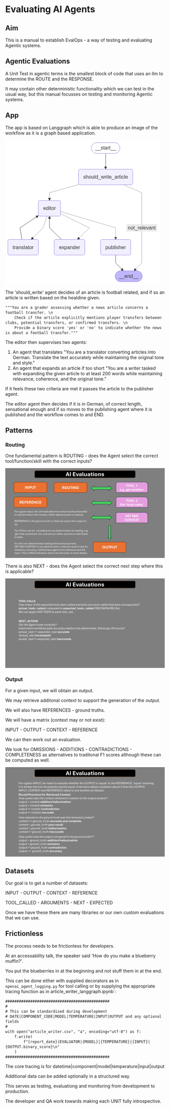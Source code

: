 # Evaluating AI Agents

## Aim

This is a manual to establish EvalOps - a way of testing and evaluating Agentic systems.

## Agentic Evaluations

<!-- We can see an Agentic workflow:

![Agentic Evaluation](./images/agentic-rag-langchain.png) -->

A Unit Test in agentic terms is the smallest block of code that uses an llm to determine the ROUTE and the RESPONSE.

It may contain other deterministic functionality which we can test in the usual way, but this manual focusses on testing and monitoring Agentic systems.

## App

The app is based on Langgraph which is able to produce an image of the workflow as it is a graph based application.

![Article Writer](./images/article_writer_langgraph.png)

The 'should_write' agent decides of an article is football related, and if so an article is written based on the healdine given.

```
"""You are a grader assessing whether a news article concerns a football transfer. \n
    Check if the article explicitly mentions player transfers between clubs, potential transfers, or confirmed transfers. \n
    Provide a binary score 'yes' or 'no' to indicate whether the news is about a football transfer."""
```

The editor then supervises two agents:

1. An agent that translates "You are a translator converting articles into German. Translate the text accurately while maintaining the original tone and style."
2. An agent that expands an article if too short "You are a writer tasked with expanding the given article to at least 200 words while maintaining relevance, coherence, and the original tone."

If it feels these two criteria are met it passes the article to the publisher agent.

The editor agent then decides if it is in German, of correct length, sensational enough and if so moves to the publishing agent where it is published and the workflow comes to and END.

## Patterns

### Routing


One fundamental pattern is ROUTING - does the Agent select the correct tool/function/skill with the correct inputs?

![Agentic Evaluation](./images/evaluating-ai-agents-1.png)

There is also NEXT - does the Agent select the correct next step where this is applicable?

![Agentic Evaluation](./images/evaluating-ai-agents-4.png)

### Output

For a given input, we will obtain an output. 

We may retrieve additonal context to support the generation of the output.

We will also have REFERENCES - ground truths.

We will have a matrix (context may or not exist):

INPUT - OUTPUT - CONTEXT - REFERENCE

We can then work out an evaluation.

We look for OMISSIONS - ADDITIONS - CONTRADICTIONS - COMPLETENESS as alternatives to traditonal F1 scores although these can be computed as well.

![Agentic Evaluation](./images/evaluating-ai-agents-2.png)

## Datasets

Our goal is to get a number of datasets:

INPUT - OUTPUT - CONTEXT - REFERENCE

TOOL_CALLED - ARGUMENTS - NEXT - EXPECTED

Once we have these there are many libraries or our own custom evaluations that we can use.

## Frictionless

The process needs to be frictionless for developers.

At an accessability talk, the speaker said 'How do you make a blueberry muffin?'. 

You put the blueberries in at the beginning and not stuff them in at the end.

This can be done either with supplied decorators as in `openai_agent_logging.py` for tool calling or by supplying the appropriate tracing function as in article_writer_langgraph.ipynb`:

```
##############################################
#
# This can be standardised during development
# DATE|COMPONENT_CODE|MODEL|TEMPERATURE|INPUT|OUTPUT and any optional fields
#
with open("article_writer.csv", "a", encoding="utf-8") as f:
    f.write(
        f"{report_date}|EVALUATOR|{MODEL}|{TEMPERATURE}|{INPUT}|{OUTPUT.binary_score}\n"
    )
##############################################
```
The core tracing is for datetime|component|model|temperature|input|output

Additional data can be added optionally in a structured way.

This serves as testing, evaluationg and monitoring from development to production.

The developer and QA work towards making each UNIT fully introspective.

